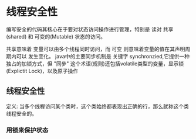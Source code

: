 # 线程安全性

编写安全的代码其核心在于要对状态访问操作进行管理，特别是 读对 共享(shared) 和 可变的(Mutable) 状态的访问。

共享意味着 变量可以由多个线程同时访问，而 可变 则意味着变量的值在其声明周期内可以 发生变化。
java中的主要同步机制是 关键字 synchronzied,它提供一种独占的加锁方式，但 "同步" 这个术语(规则)还包括volatile类型的变量，显示锁(Explictit Lock)，以及原子操作

## 线程安全性

定义: 当多个线程访问某个类时，这个类始终都表现出正确的行，那么就称这个类线程安全的。

### 用锁来保护状态

